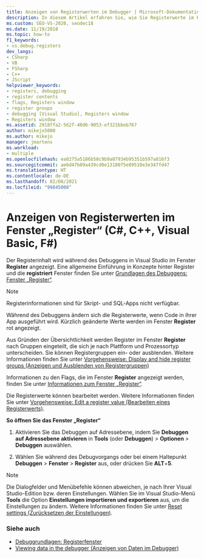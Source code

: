 ```yaml
---
title: Anzeigen von Registerwerten im Debugger | Microsoft-Dokumentation
description: In diesem Artikel erfahren Sie, wie Sie Registerwerte im Fenster „Register“ von Visual Studio anzeigen. Während des Debuggens ändern sich die Registerwerte, wenn Code in ihrer App ausgeführt wird.
ms.custom: SEO-VS-2020, seodec18
ms.date: 11/19/2018
ms.topic: how-to
f1_keywords:
- vs.debug.registers
dev_langs:
- CSharp
- VB
- FSharp
- C++
- JScript
helpviewer_keywords:
- registers, debugging
- register contents
- flags, Registers window
- register groups
- debugging [Visual Studio], Registers window
- Registers window
ms.assetid: 2918ffa2-562f-40d6-9053-ef321bbeb767
author: mikejo5000
ms.author: mikejo
manager: jmartens
ms.workload:
- multiple
ms.openlocfilehash: ea0275a5186b58c9b9a07934b95351b597a816f3
ms.sourcegitcommit: ae6d47b09a439cd0e13180f5e89510e3e347fd47
ms.translationtype: HT
ms.contentlocale: de-DE
ms.lasthandoff: 02/08/2021
ms.locfileid: "99845008"
---
```

# <a name="view-register-values-in-the-registers-window-c-c-visual-basic-f"></a>Anzeigen von Registerwerten im Fenster „Register“ (C#, C++, Visual Basic, F#)

Der Registerinhalt wird während des Debuggens in Visual Studio im Fenster **Register** angezeigt. Eine allgemeine Einführung in Konzepte hinter Register und die **registriert** Fenster finden Sie unter [Grundlagen des Debuggens:  Fenster „Register“](../debugger/debugging-basics-registers-window.md).

> [!NOTE]
> Registerinformationen sind für Skript- und SQL-Apps nicht verfügbar.

Während des Debuggens ändern sich die Registerwerte, wenn Code in ihrer App ausgeführt wird. Kürzlich geänderte Werte werden im Fenster **Register** rot angezeigt.

Aus Gründen der Übersichtlichkeit werden Register im Fenster **Register** nach Gruppen eingeteilt, die sich je nach Plattform und Prozessortyp unterscheiden. Sie können Registergruppen ein- oder ausblenden. Weitere Informationen finden Sie unter [Vorgehensweise: Display and hide register groups (Anzeigen und Ausblenden von Registergruppen)](../debugger/how-to-display-and-hide-register-groups.md)

Informationen zu den Flags, die im Fenster **Register** angezeigt werden, finden Sie unter [Informationen zum Fenster „Register“](../debugger/debugging-basics-registers-window.md).

Die Registerwerte können bearbeitet werden. Weitere Informationen finden Sie unter [Vorgehensweise: Edit a register value (Bearbeiten eines Registerwerts)](../debugger/how-to-edit-a-register-value.md).

**So öffnen Sie das Fenster „Register“**

1. Aktivieren Sie das Debuggen auf Adressebene, indem Sie **Debuggen auf Adressebene aktivieren** in **Tools** (oder **Debuggen**) > **Optionen** > **Debuggen** auswählen.

1. Wählen Sie während des Debugvorgangs oder bei einem Haltepunkt **Debuggen** > **Fenster** > **Register** aus, oder drücken Sie **ALT**+**5**.

>[!NOTE]
>Die Dialogfelder und Menübefehle können abweichen, je nach Ihrer Visual Studio-Edition bzw. deren Einstellungen. Wählen Sie im Visual Studio-Menü **Tools** die Option **Einstellungen importieren und exportieren** aus, um die Einstellungen zu ändern. Weitere Informationen finden Sie unter [Reset settings (Zurücksetzen der Einstellungen)](../ide/environment-settings.md#reset-settings).

### <a name="see-also"></a>Siehe auch

- [Debuggrundlagen: Registerfenster](../debugger/debugging-basics-registers-window.md)
- [Viewing data in the debugger (Anzeigen von Daten im Debugger)](../debugger/viewing-data-in-the-debugger.md)
